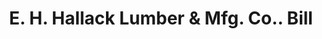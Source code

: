---
doi: 10.7916/D8FX8NNS
date_other: '1880'
date_other_textual: 1880-1889
form: printed ephemera
genre:
- Invoices
name:
- E. H. Hallack Lumber & Mfg. Co.
object_in_context_url: https://biggert.cul.columbia.edu/items/view/ave_biggert_01821
subject_hierarchical_geographic:
- Denver, Colorado, United States
subject_name:
- E. H. Hallack Lumber & Mfg. Co.
title: E. H. Hallack Lumber & Mfg. Co.. Bill
sort_title: E. H. Hallack Lumber & Mfg. Co.. Bill
call_number: ave_biggert_01821
coordinates:
- 39.761944444444445,-104.88111111111111
pid: ave_biggert_01821
identifiers: ave_biggert_01821
thumbnail: false
permalink: /biggert/ave_biggert_01821/
layout: iiif-image-page
---